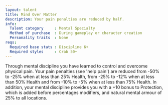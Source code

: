 ```yaml
---
layout: talent
title: Mind Over Matter
description: Your pain penalties are reduced by half.
info:
  Talent category     : Mental Specialty
  Method of purchase  : During gameplay or character creation
  Personality traits  : None
reqs:
  Required base stats : Discipline 6+
  Required styles     : Crab 50+
---
```


Through mental discipline you have learned to control and overcome physical
pain.  Your pain penalties (see 'help pain') are reduced from -50% to -25%
when at less than 25% Health, from -25% to -12% when at less than 50% Health
and from -10% to -5% when at less than 75% Health.  In addition, your mental
discipline provides you with a +10 bonus to Protection, which is added before
percentages modifiers, and natural mental armour of 25% to all locations.
